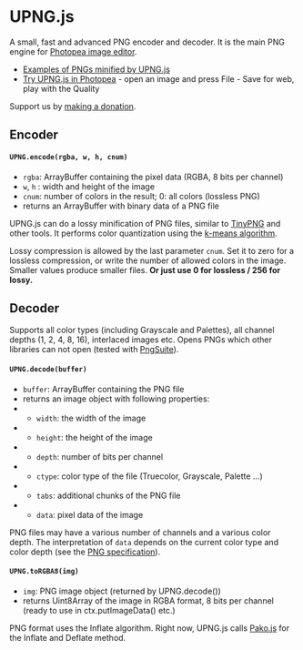 # UPNG.js
A small, fast and advanced PNG encoder and decoder. It is the main PNG engine for [Photopea image editor](https://www.photopea.com).

* [Examples of PNGs minified by UPNG.js](https://blog.photopea.com/png-minifier-inside-photopea.html#examples)
* [Try UPNG.js in Photopea](https://www.photopea.com) - open an image and press File - Save for web, play with the Quality

Support us by [making a donation](https://www.paypal.com/cgi-bin/webscr?cmd=_donations&business=ivan%2ekuckir%40gmail%2ecom&lc=CZ&item_name=UPNG%2ejs&currency_code=USD&bn=PP%2dDonationsBF%3abtn_donateCC_LG%2egif%3aNonHosted).

## Encoder

#### `UPNG.encode(rgba, w, h, cnum)`
* `rgba`: ArrayBuffer containing the pixel data (RGBA, 8 bits per channel)
* `w`, `h` : width and height of the image
* `cnum`: number of colors in the result;  0: all colors (lossless PNG)
* returns an ArrayBuffer with binary data of a PNG file

UPNG.js can do a lossy minification of PNG files, similar to [TinyPNG](https://tinypng.com/) and other tools. It performs color quantization using the [k-means algorithm](https://en.wikipedia.org/wiki/K-means_clustering).

Lossy compression is allowed by the last parameter `cnum`. Set it to zero for a lossless compression, or write the number of allowed colors in the image. Smaller values produce smaller files. **Or just use 0 for lossless / 256 for lossy.**

## Decoder

Supports all color types (including Grayscale and Palettes), all channel depths (1, 2, 4, 8, 16), interlaced images etc. Opens PNGs which other libraries can not open (tested with [PngSuite](http://www.schaik.com/pngsuite/)).

#### `UPNG.decode(buffer)`
* `buffer`: ArrayBuffer containing the PNG file
* returns an image object with following properties:
* * `width`: the width of the image
* * `height`: the height of the image
* * `depth`: number of bits per channel
* * `ctype`: color type of the file (Truecolor, Grayscale, Palette ...)
* * `tabs`: additional chunks of the PNG file
* * `data`: pixel data of the image

PNG files may have a various number of channels and a various color depth. The interpretation of `data` depends on the current color type and color depth (see the [PNG specification](https://www.w3.org/TR/PNG/)).

#### `UPNG.toRGBA8(img)`
* `img`: PNG image object (returned by UPNG.decode())
* returns Uint8Array of the image in RGBA format, 8 bits per channel (ready to use in ctx.putImageData() etc.)

PNG format uses the Inflate algorithm. Right now, UPNG.js calls [Pako.js](https://github.com/nodeca/pako) for the Inflate and Deflate method.
